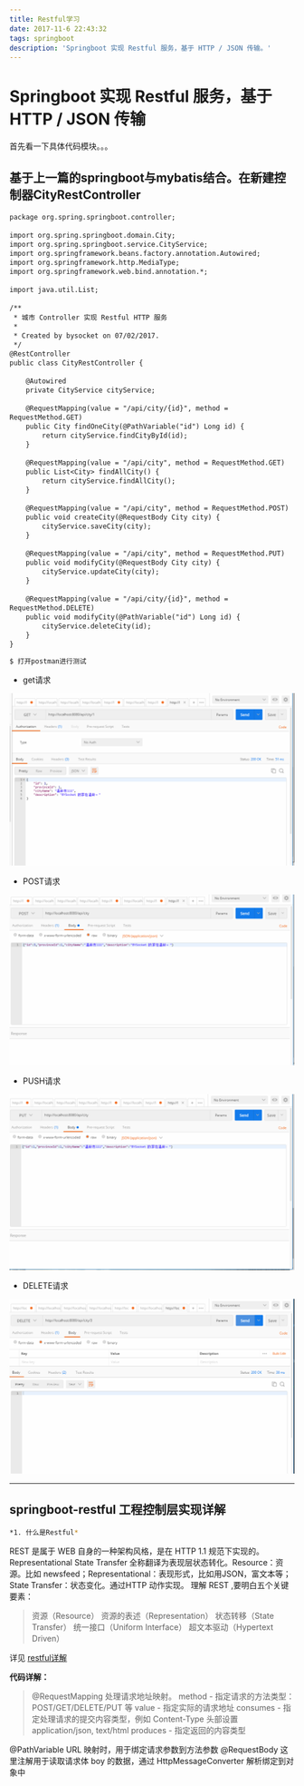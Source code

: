 ```yaml
---
title: Restful学习
date: 2017-11-6 22:43:32
tags: springboot
description: 'Springboot 实现 Restful 服务，基于 HTTP / JSON 传输。'
---
```


# Springboot 实现 Restful 服务，基于 HTTP / JSON 传输

首先看一下具体代码模块。。。

## 基于上一篇的springboot与mybatis结合。在新建控制器CityRestController


```code
package org.spring.springboot.controller;

import org.spring.springboot.domain.City;
import org.spring.springboot.service.CityService;
import org.springframework.beans.factory.annotation.Autowired;
import org.springframework.http.MediaType;
import org.springframework.web.bind.annotation.*;

import java.util.List;

/**
 * 城市 Controller 实现 Restful HTTP 服务
 *
 * Created by bysocket on 07/02/2017.
 */
@RestController
public class CityRestController {

    @Autowired
    private CityService cityService;

    @RequestMapping(value = "/api/city/{id}", method = RequestMethod.GET)
    public City findOneCity(@PathVariable("id") Long id) {
        return cityService.findCityById(id);
    }

    @RequestMapping(value = "/api/city", method = RequestMethod.GET)
    public List<City> findAllCity() {
        return cityService.findAllCity();
    }

    @RequestMapping(value = "/api/city", method = RequestMethod.POST)
    public void createCity(@RequestBody City city) {
        cityService.saveCity(city);
    }

    @RequestMapping(value = "/api/city", method = RequestMethod.PUT)
    public void modifyCity(@RequestBody City city) {
        cityService.updateCity(city);
    }

    @RequestMapping(value = "/api/city/{id}", method = RequestMethod.DELETE)
    public void modifyCity(@PathVariable("id") Long id) {
        cityService.deleteCity(id);
    }
}
```

``` bash
$ 打开postman进行测试
```

* get请求

![img](https://raw.githubusercontent.com/AmazingXiaomi/image/master/get123.png)
*  POST请求

![img](https://raw.githubusercontent.com/AmazingXiaomi/image/master/post123.png)
*  PUSH请求

![img](https://raw.githubusercontent.com/AmazingXiaomi/image/master/push123.png)
*  DELETE请求

![img](https://raw.githubusercontent.com/AmazingXiaomi/image/master/delete123.png)

* * *

## springboot-restful 工程控制层实现详解

```bash
*1. 什么是Restful*
```
REST 是属于 WEB 自身的一种架构风格，是在 HTTP 1.1 规范下实现的。Representational State Transfer 全称翻译为表现层状态转化。Resource：资源。比如 newsfeed；Representational：表现形式，比如用JSON，富文本等；State Transfer：状态变化。通过HTTP 动作实现。
理解 REST ,要明白五个关键要素：

>资源（Resource）
>资源的表述（Representation）
>状态转移（State Transfer）
>统一接口（Uniform Interface）
>超文本驱动（Hypertext Driven）

详见 [restful详解](http://www.infoq.com/cn/articles/understanding-restful-style)


**代码详解：**

>@RequestMapping 处理请求地址映射。
>method - 指定请求的方法类型：POST/GET/DELETE/PUT 等
>value - 指定实际的请求地址
>consumes - 指定处理请求的提交内容类型，例如 Content-Type 头部设置application/json, text/html
>produces - 指定返回的内容类型

@PathVariable URL 映射时，用于绑定请求参数到方法参数
@RequestBody 这里注解用于读取请求体 boy 的数据，通过 HttpMessageConverter 解析绑定到对象中